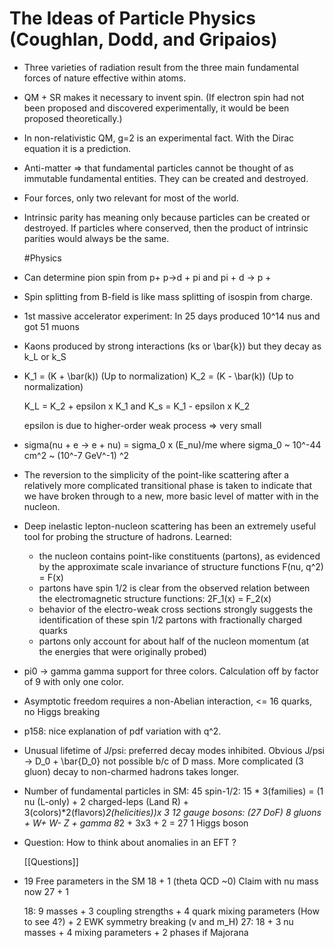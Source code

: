 # The Ideas of Particle Physics (Coughlan, Dodd, and Gripaios)

- Three varieties of radiation result from the three main fundamental forces of nature effective within atoms.

- QM + SR makes it necessary to invent spin. (If electron spin had not been proposed and discovered experimentally, it would be been proposed theoretically.)

- In non-relativistic QM, g=2 is an experimental fact. With the Dirac equation it is a prediction.

- Anti-matter => that fundamental particles cannot be thought of as immutable fundamental entities. They can be created and destroyed.

- Four forces, only two relevant for most of the world.

- Intrinsic parity has meaning only because particles can be created or destroyed. If particles where conserved, then the product of intrinsic parities would always be the same.

  #Physics

- Can determine pion spin from p+ p->d + pi and pi + d -> p +

- Spin splitting from B-field is like mass splitting of isospin from charge.

- 1st massive accelerator experiment: In 25 days produced 10^14 nus and got 51 muons

- Kaons produced by strong interactions (ks or \bar{k}) but they decay as k_L or k_S

-  K_1 = (K + \bar(k)) (Up to normalization)
   K_2 = (K - \bar(k)) (Up to normalization) 

   K_L = K_2 + epsilon x K_1  and K_s = K_1 - epsilon x K_2

   epsilon is due to higher-order weak process => very small

- sigma(nu + e -> e + nu) = sigma_0 x (E_nu)/me   where sigma_0 ~ 10^-44 cm^2 ~ (10^-7 GeV^-1) ^2

- The reversion to the simplicity of the point-like scattering after a relatively more complicated transitional phase is taken to indicate that we have broken through to a new, more basic level of matter with in the nucleon.

- Deep inelastic lepton-nucleon scattering has been an extremely useful tool for probing the structure of hadrons.
  Learned:
	- the nucleon contains point-like constituents (partons), as evidenced by the approximate scale invariance of structure functions F(nu, q^2) = F(x)
	- partons have spin 1/2 is clear from the observed relation between the electromagnetic structure functions: 2F_1(x) = F_2(x)
	- behavior of the electro-weak cross sections strongly suggests the identification of these spin 1/2 partons with fractionally charged quarks
	- partons only account for about half of the nucleon momentum (at the energies that were originally probed)

- pi0 -> gamma gamma support for three colors. Calculation off by factor of 9 with only one color.

- Asymptotic freedom requires a non-Abelian interaction, <= 16 quarks, no Higgs breaking

- p158: nice explanation of pdf variation with q^2.

- Unusual lifetime of J/psi: preferred decay modes inhibited. Obvious J/psi -> D_0 + \bar{D_0} not possible b/c of D mass. More complicated (3 gluon) decay to non-charmed hadrons takes longer.

- Number of fundamental particles in SM:
   45 spin-1/2:
       15 * 3(families) = (1 nu (L-only) + 2 charged-leps (Land R) + 3(colors)*2(flavors)*2(helicities))x 3
   12 gauge bosons: (27 DoF)
       8 gluons + W+ W- Z + gamma
       8*2 + 3x3 + 2 = 27
   1 Higgs boson

- Question: How to think about anomalies in an EFT ?

  [[Questions]]

- 19 Free parameters in the SM
   18 + 1 (theta QCD ~0) 
  Claim with nu mass now 27 + 1

    18: 9 masses + 3 coupling strengths + 4 quark mixing parameters (How to see 4?) + 2 EWK symmetry breaking (v and m_H)
    27: 18 + 3 nu masses + 4 mixing parameters + 2 phases if Majorana
